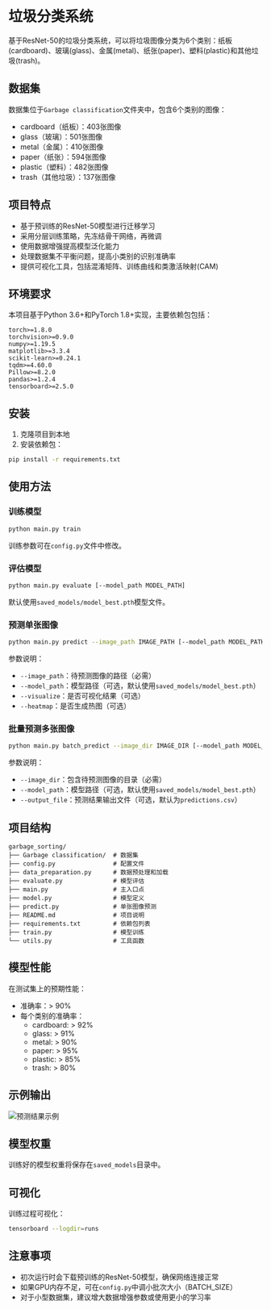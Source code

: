 # 垃圾分类系统

基于ResNet-50的垃圾分类系统，可以将垃圾图像分类为6个类别：纸板(cardboard)、玻璃(glass)、金属(metal)、纸张(paper)、塑料(plastic)和其他垃圾(trash)。

## 数据集

数据集位于`Garbage classification`文件夹中，包含6个类别的图像：
- cardboard（纸板）：403张图像
- glass（玻璃）：501张图像
- metal（金属）：410张图像
- paper（纸张）：594张图像
- plastic（塑料）：482张图像
- trash（其他垃圾）：137张图像

## 项目特点

- 基于预训练的ResNet-50模型进行迁移学习
- 采用分层训练策略，先冻结骨干网络，再微调
- 使用数据增强提高模型泛化能力
- 处理数据集不平衡问题，提高小类别的识别准确率
- 提供可视化工具，包括混淆矩阵、训练曲线和类激活映射(CAM)

## 环境要求

本项目基于Python 3.6+和PyTorch 1.8+实现，主要依赖包包括：

```
torch>=1.8.0
torchvision>=0.9.0
numpy>=1.19.5
matplotlib>=3.3.4
scikit-learn>=0.24.1
tqdm>=4.60.0
Pillow>=8.2.0
pandas>=1.2.4
tensorboard>=2.5.0
```

## 安装

1. 克隆项目到本地
2. 安装依赖包：

```bash
pip install -r requirements.txt
```

## 使用方法

### 训练模型

```bash
python main.py train
```

训练参数可在`config.py`文件中修改。

### 评估模型

```bash
python main.py evaluate [--model_path MODEL_PATH]
```

默认使用`saved_models/model_best.pth`模型文件。

### 预测单张图像

```bash
python main.py predict --image_path IMAGE_PATH [--model_path MODEL_PATH] [--visualize] [--heatmap]
```

参数说明：
- `--image_path`：待预测图像的路径（必需）
- `--model_path`：模型路径（可选，默认使用`saved_models/model_best.pth`）
- `--visualize`：是否可视化结果（可选）
- `--heatmap`：是否生成热图（可选）

### 批量预测多张图像

```bash
python main.py batch_predict --image_dir IMAGE_DIR [--model_path MODEL_PATH] [--output_file OUTPUT_FILE]
```

参数说明：
- `--image_dir`：包含待预测图像的目录（必需）
- `--model_path`：模型路径（可选，默认使用`saved_models/model_best.pth`）
- `--output_file`：预测结果输出文件（可选，默认为`predictions.csv`）

## 项目结构

```
garbage_sorting/
├── Garbage classification/  # 数据集
├── config.py                # 配置文件
├── data_preparation.py      # 数据预处理和加载
├── evaluate.py              # 模型评估
├── main.py                  # 主入口点
├── model.py                 # 模型定义
├── predict.py               # 单张图像预测
├── README.md                # 项目说明
├── requirements.txt         # 依赖包列表
├── train.py                 # 模型训练
└── utils.py                 # 工具函数
```

## 模型性能

在测试集上的预期性能：
- 准确率：> 90%
- 每个类别的准确率：
  - cardboard: > 92%
  - glass: > 91%
  - metal: > 90%
  - paper: > 95%
  - plastic: > 85%
  - trash: > 80%

## 示例输出

![预测结果示例](saved_models/prediction_example.png)

## 模型权重

训练好的模型权重将保存在`saved_models`目录中。

## 可视化

训练过程可视化：
```bash
tensorboard --logdir=runs
```

## 注意事项

- 初次运行时会下载预训练的ResNet-50模型，确保网络连接正常
- 如果GPU内存不足，可在`config.py`中调小批次大小（BATCH_SIZE）
- 对于小型数据集，建议增大数据增强参数或使用更小的学习率 
